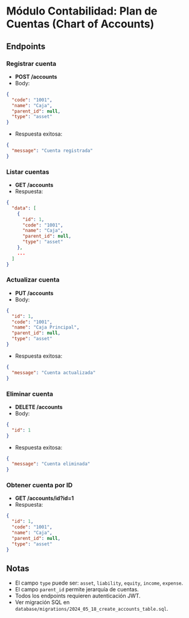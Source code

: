 # Módulo Contabilidad: Plan de Cuentas (Chart of Accounts)

## Endpoints

### Registrar cuenta
- **POST /accounts**
- Body:
```json
{
  "code": "1001",
  "name": "Caja",
  "parent_id": null,
  "type": "asset"
}
```
- Respuesta exitosa:
```json
{
  "message": "Cuenta registrada"
}
```

### Listar cuentas
- **GET /accounts**
- Respuesta:
```json
{
  "data": [
    {
      "id": 1,
      "code": "1001",
      "name": "Caja",
      "parent_id": null,
      "type": "asset"
    },
    ...
  ]
}
```

### Actualizar cuenta
- **PUT /accounts**
- Body:
```json
{
  "id": 1,
  "code": "1001",
  "name": "Caja Principal",
  "parent_id": null,
  "type": "asset"
}
```
- Respuesta exitosa:
```json
{
  "message": "Cuenta actualizada"
}
```

### Eliminar cuenta
- **DELETE /accounts**
- Body:
```json
{
  "id": 1
}
```
- Respuesta exitosa:
```json
{
  "message": "Cuenta eliminada"
}
```

### Obtener cuenta por ID
- **GET /accounts/id?id=1**
- Respuesta:
```json
{
  "id": 1,
  "code": "1001",
  "name": "Caja",
  "parent_id": null,
  "type": "asset"
}
```

## Notas
- El campo `type` puede ser: `asset`, `liability`, `equity`, `income`, `expense`.
- El campo `parent_id` permite jerarquía de cuentas.
- Todos los endpoints requieren autenticación JWT.
- Ver migración SQL en `database/migrations/2024_05_18_create_accounts_table.sql`.
